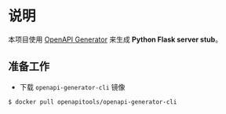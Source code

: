 # 说明

本项目使用 [OpenAPI Generator](https://openapi-generator.tech/) 来生成 **Python Flask server stub**。



## 准备工作

- 下载 `openapi-generator-cli` 镜像

```sh
$ docker pull openapitools/openapi-generator-cli
```

